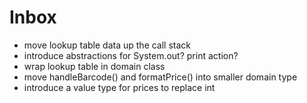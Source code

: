 # Inbox

- move lookup table data up the call stack
- introduce abstractions for System.out? print action?
- wrap lookup table in domain class
- move handleBarcode() and formatPrice() into smaller domain type
- introduce a value type for prices to replace int

